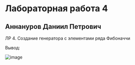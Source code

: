 # Лабораторная работа 4
## Аннануров Даниил Петрович
ЛР 4. Создание генератора с элементами ряда Фибоначчи

Вывод: 


![image](https://github.com/user-attachments/assets/8ccd1524-5d18-465e-a641-aec1af44c15c)
